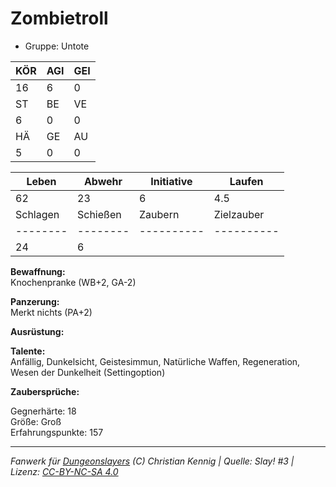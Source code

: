 # Zombietroll  
- Gruppe: Untote  

| KÖR | AGI | GEI |  
| --- | --- | --- |  
| 16  | 6   | 0   |
| ST  | BE  | VE  |  
| 6   | 0   | 0   |
| HÄ  | GE  | AU  |  
| 5   | 0   | 0   |


| Leben    | Abwehr   | Initiative | Laufen     |
| -------- | -------- | ---------- | ---------- |
| 62       | 23       | 6          | 4.5        |
| Schlagen | Schießen | Zaubern    | Zielzauber |
| -------- | -------- | ---------- | ---------- |
| 24       | 6        |            |            |

**Bewaffnung:**  
Knochenpranke (WB+2, GA-2)

**Panzerung:**  
Merkt nichts (PA+2)

**Ausrüstung:**  


**Talente:**  
Anfällig, Dunkelsicht, Geistesimmun, Natürliche Waffen, Regeneration, Wesen der Dunkelheit (Settingoption)

**Zaubersprüche:**  


Gegnerhärte: 18  
Größe: Groß  
Erfahrungspunkte: 157  



___
*Fanwerk für [Dungeonslayers](https://www.dungeonslayers.net/) (C) Christian Kennig | Quelle: Slay! #3 | Lizenz: [CC-BY-NC-SA 4.0](https://creativecommons.org/licenses/by-nc-sa/4.0/deed.de)*